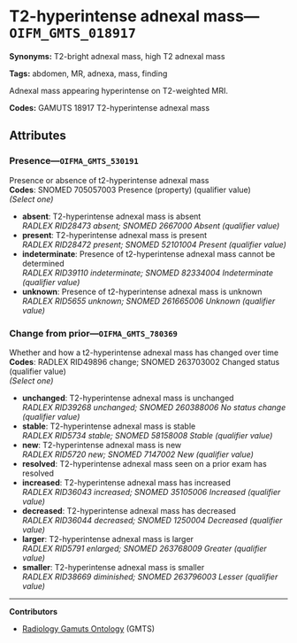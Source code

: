 # T2-hyperintense adnexal mass—`OIFM_GMTS_018917`

**Synonyms:** T2-bright adnexal mass, high T2 adnexal mass

**Tags:** abdomen, MR, adnexa, mass, finding

Adnexal mass appearing hyperintense on T2-weighted MRI.

**Codes:** GAMUTS 18917 T2-hyperintense adnexal mass

## Attributes

### Presence—`OIFMA_GMTS_530191`

Presence or absence of t2-hyperintense adnexal mass  
**Codes**: SNOMED 705057003 Presence (property) (qualifier value)  
*(Select one)*

- **absent**: T2-hyperintense adnexal mass is absent  
_RADLEX RID28473 absent; SNOMED 2667000 Absent (qualifier value)_
- **present**: T2-hyperintense adnexal mass is present  
_RADLEX RID28472 present; SNOMED 52101004 Present (qualifier value)_
- **indeterminate**: Presence of t2-hyperintense adnexal mass cannot be determined  
_RADLEX RID39110 indeterminate; SNOMED 82334004 Indeterminate (qualifier value)_
- **unknown**: Presence of t2-hyperintense adnexal mass is unknown  
_RADLEX RID5655 unknown; SNOMED 261665006 Unknown (qualifier value)_

### Change from prior—`OIFMA_GMTS_780369`

Whether and how a t2-hyperintense adnexal mass has changed over time  
**Codes**: RADLEX RID49896 change; SNOMED 263703002 Changed status (qualifier value)  
*(Select one)*

- **unchanged**: T2-hyperintense adnexal mass is unchanged  
_RADLEX RID39268 unchanged; SNOMED 260388006 No status change (qualifier value)_
- **stable**: T2-hyperintense adnexal mass is stable  
_RADLEX RID5734 stable; SNOMED 58158008 Stable (qualifier value)_
- **new**: T2-hyperintense adnexal mass is new  
_RADLEX RID5720 new; SNOMED 7147002 New (qualifier value)_
- **resolved**: T2-hyperintense adnexal mass seen on a prior exam has resolved  
- **increased**: T2-hyperintense adnexal mass has increased  
_RADLEX RID36043 increased; SNOMED 35105006 Increased (qualifier value)_
- **decreased**: T2-hyperintense adnexal mass has decreased  
_RADLEX RID36044 decreased; SNOMED 1250004 Decreased (qualifier value)_
- **larger**: T2-hyperintense adnexal mass is larger  
_RADLEX RID5791 enlarged; SNOMED 263768009 Greater (qualifier value)_
- **smaller**: T2-hyperintense adnexal mass is smaller  
_RADLEX RID38669 diminished; SNOMED 263796003 Lesser (qualifier value)_

---

**Contributors**

- [Radiology Gamuts Ontology](https://gamuts.net/) (GMTS)
